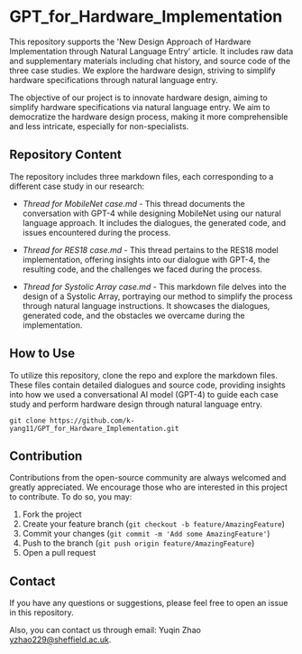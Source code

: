# GPT_for_Hardware_Implementation
This repository supports the 'New Design Approach of Hardware Implementation through Natural Language Entry' article. It includes raw data and supplementary materials including chat history, and source code of the three case studies. We explore the hardware design, striving to simplify hardware specifications through natural language entry. 

The objective of our project is to innovate hardware design, aiming to simplify hardware specifications via natural language entry. We aim to democratize the hardware design process, making it more comprehensible and less intricate, especially for non-specialists.

## Repository Content
The repository includes three markdown files, each corresponding to a different case study in our research:

- _Thread for MobileNet case.md_ - This thread documents the conversation with GPT-4 while designing MobileNet using our natural language approach. It includes the dialogues, the generated code, and issues encountered during the process.

- _Thread for RES18 case.md_ - This thread pertains to the RES18 model implementation, offering insights into our dialogue with GPT-4, the resulting code, and the challenges we faced during the process.

- _Thread for Systolic Array case.md_ - This markdown file delves into the design of a Systolic Array, portraying our method to simplify the process through natural language instructions. It showcases the dialogues, generated code, and the obstacles we overcame during the implementation.

## How to Use
To utilize this repository, clone the repo and explore the markdown files. These files contain detailed dialogues and source code, providing insights into how we used a conversational AI model (GPT-4) to guide each case study and perform hardware design through natural language entry.
```
git clone https://github.com/k-yang11/GPT_for_Hardware_Implementation.git
```

## Contribution
Contributions from the open-source community are always welcomed and greatly appreciated. We encourage those who are interested in this project to contribute. To do so, you may:
1.  Fork the project
2.  Create your feature branch (`git checkout -b feature/AmazingFeature`)
3.  Commit your changes (`git commit -m 'Add some AmazingFeature'`)
4.  Push to the branch (`git push origin feature/AmazingFeature`)
5.  Open a pull request

## Contact
If you have any questions or suggestions, please feel free to open an issue in this repository.

Also, you can contact us through email: Yuqin Zhao <yzhao229@sheffield.ac.uk>.
